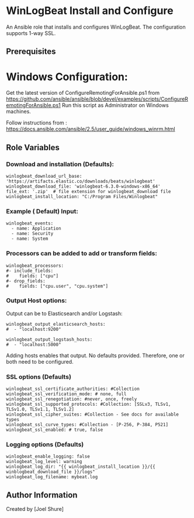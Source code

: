 
# WinLogBeat Install and Configure

An Ansible role that installs and configures WinLogBeat.  The configuration supports 1-way SSL.


## Prerequisites

# Windows Configuration:

Get the latest version of ConfigureRemotingForAnsible.ps1 from https://github.com/ansible/ansible/blob/devel/examples/scripts/ConfigureRemotingForAnsible.ps1
Run this script as Administrator on  Windows machines.


Follow instructions from :
https://docs.ansible.com/ansible/2.5/user_guide/windows_winrm.html


## Role Variables

### Download and installation (Defaults): 

    winlogbeat_download_url_base: 'https://artifacts.elastic.co/downloads/beats/winlogbeat'
    winlogbeat_download_file: 'winlogbeat-6.3.0-windows-x86_64'
    file_ext: '.zip'  # file extension for winlogbeat_download file
    winlogbeat_install_location: "C:/Program Files/Winlogbeat"

### Example ( Default) Input:

    winlogbeat_events:
      - name: Application
      - name: Security
      - name: System

### Processors can be added to add or transform fields:

    winlogbeat_processors:
    #- include_fields:
    #    fields: ["cpu"]
    #- drop_fields:
    #    fields: ["cpu.user", "cpu.system"]


### Output Host options:

Output can be to Elasticsearch and/or Logstash:

    winlogbeat_output_elasticsearch_hosts:
    #  - "localhost:9200"

    winlogbeat_output_logstash_hosts:
    #  - "localhost:5000"

  
Adding hosts enables that output.  No defaults provided.  Therefore, one or both need to be configured.

### SSL options (Defaults)

    winlogbeat_ssl_certificate_authorities: #Collection
    winlogbeat_ssl_verification_mode: # none, full
    winlogbeat_ssl_renegotiation: #never, once, freely
    winlogbeat_ssl_supported_protocols: #Collection: [SSLv3, TLSv1, TLSv1.0, TLSv1.1, TLSv1.2]
    winlogbeat_ssl_cipher_suites: #Collection - See docs for available types
    winlogbeat_ssl_curve_types: #Collection - [P-256, P-384, P521]
    winlogbeat_ssl_enabled: # true, false


### Logging options (Defaults)

    winlogbeat_enable_logging: false
    winlogbeat_log_level: warning
    winlogbeat_log_dir: "{{ winlogbeat_install_location }}/{{ winblogbeat_download_file }}/logs"
    winlogbeat_log_filename: mybeat.log

## Author Information

Created by [Joel Shure]
